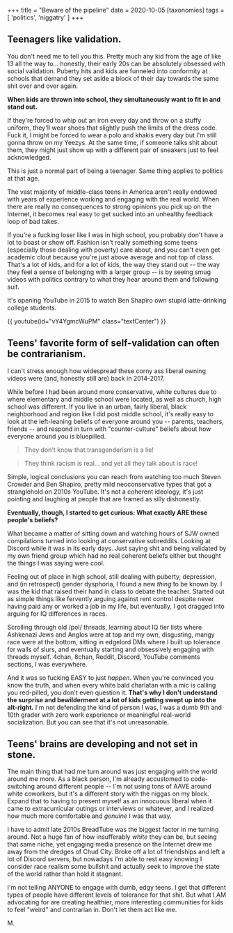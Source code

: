 +++
title = "Beware of the pipeline"
date = 2020-10-05
[taxonomies]
tags = [ 'politics', 'niggatry' ]
+++

## Teenagers like validation. 

You don't need me to tell you this. Pretty much any kid from the age of like 13 all the way to... honestly, their early 20s can be absolutely obsessed with social validation. Puberty hits and kids are funneled into conformity at schools that demand they set aside a block of their day towards the same shit over and over again. 

**When kids are thrown into school, they simultaneously want to fit in and stand out.**

If they're forced to whip out an iron every day and throw on a stuffy uniform, they'll wear shoes that slightly push the limits of the dress code. Fuck it, I might be forced to wear a polo and khakis every day but I'm still gonna throw on my Yeezys. At the same time, if someone talks shit about them, they might just show up with a different pair of sneakers just to feel acknowledged.

This is just a normal part of being a teenager. 
Same thing applies to politics at that age.

The vast majority of middle-class teens in America aren't really endowed with years of experience working and engaging with the real world. When there are really no consequences to strong opinions you pick up on the Internet, it becomes real easy to get sucked into an unhealthy feedback loop of bad takes.

If you're a fucking loser like I was in high school, you probably don't have a lot to boast or show off. Fashion isn't really something some teens (especially those dealing with poverty) care about, and you can't even get academic clout because you're just above average and not top of class. That's a lot of kids, and for a lot of kids, the way they stand out -- the way they feel a sense of belonging with a larger group -- is by seeing smug videos with politics contrary to what they hear around them and following suit.

It's opening YouTube in 2015 to watch Ben Shapiro own stupid latte-drinking college students.
 
{{ youtube(id="vY4YgmcWuPM" class="textCenter") }}


## Teens' favorite form of self-validation can often be contrarianism.

I can't stress enough how widespread these corny ass liberal owning videos were (and, honestly still are) back in 2014-2017. 

While before I had been around more conservative, white cultures due to where elementary and middle school were located, as well as church, high school was different. If you live in an urban, fairly liberal, black neighborhood and region like I did post middle school, it's really easy to look at the left-leaning beliefs of everyone around you -- parents, teachers, friends -- and respond in turn with "counter-culture" beliefs about how everyone around you is bluepilled.

> They don't know that transgenderism is a lie! 

> They think racism is real... and yet all they talk about is race!

Simple, logical conclusions you can reach from watching too much Steven Crowder and Ben Shapiro, pretty mild neoconservative types that got a stranglehold on 2010s YouTube. It's not a coherent ideology, it's just pointing and laughing at people that are framed as silly dishonestly.

**Eventually, though, I started to get curious: What exactly ARE these people's beliefs?**

What became a matter of sitting down and watching hours of SJW owned compilations turned into looking at conservative subreddits. Looking at Discord while it was in its early days. Just saying shit and being validated by my own friend group which had no real coherent beliefs either but thought the things I was saying were cool.

Feeling out of place in high school, still dealing with puberty, depression, and (in retrospect) gender dysphoria, I found a new *thing* to be known by. I was the kid that raised their hand in class to debate the teacher. Started out as simple things like fervently arguing against rent control despite never having paid any or worked a job in my life, but eventually, I got dragged into arguing for IQ differences in races. 

Scrolling through old /pol/ threads, learning about IQ tier lists where Ashkenazi Jews and Anglos were at top and my own, disgusting, mangy race were at the bottom, sitting in edgelord DMs where I built up tolerance for walls of slurs, and eventually starting and obsessively engaging with threads myself. 4chan, 8chan, Reddit, Discord, YouTube comments sections, I was everywhere.

And it was so fucking EASY to just *happen*. When you're convinced you know the truth, and when every white bald charlatan with a mic is calling you red-pilled, you don't even question it. **That's why I don't understand the surprise and bewilderment at a lot of kids getting swept up into the alt-right.** I'm not defending the kind of person I was, I was a dumb 9th and 10th grader with zero work experience or meaningful real-world socialization. But you can see that it's not unreasonable.

## Teens' brains are developing and not set in stone.

The main thing that had me turn around was just engaging with the world around me more. As a black person, I'm already accustomed to code-switching around different people -- I'm not using tons of AAVE around white coworkers, but it's a different story with the niggas on my block. Expand that to having to present myself as an innocuous liberal when it came to extracurricular outings or interviews or whatever, and I realized how much more comfortable and *genuine* I was that way. 

I have to admit late 2010s BreadTube was the biggest factor in me turning around. Not a huge fan of how insufferably *white* they can be, but seeing that same niche, yet engaging media presence on the Internet drew me away from the dredges of Chud City. Broke off a lot of friendships and left a lot of Discord servers, but nowadays I'm able to rest easy knowing I consider race realism some bullshit and actually seek to improve the state of the world rather than hold it stagnant. 

I'm not telling ANYONE to engage with dumb, edgy teens. I get that different types of people have different levels of tolerance for that shit. But what I AM advocating for are creating healthier, more interesting communities for kids to feel "weird" and contrarian in. Don't let them act like me.

M.
